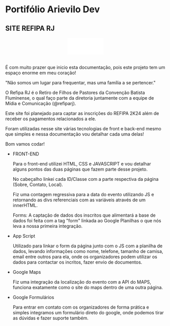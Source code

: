 # Portifólio Arievilo Dev

## SITE REFIPA RJ

<div style="display: flex width: 100%" align="center">
<img align="center" src="./Site REFIPA RJ/imgs/logo refipa.png"></img>
</div><br>

É com muito prazer que inicio esta documentação, pois este projeto tem um espaço enorme em meu coração!

"Não somos um lugar para frequentar, mas uma família a se pertencer."

O Refipa RJ é o Retiro de Filhos de Pastores da Convenção Batista Fluminense, o qual faço parte da diretoria juntamente com a equipe de Mídia e Comunicação (@refiparj).

Este site foi planejado para captar as inscrições do REFIPA 2K24 além de receber os pagamentos relacionados a ele.

Foram utilizadas nesse site várias tecnologias de front e back-end mesmo que simples e nessa documentação vou detalhar cada uma delas!

Bom vamos codar!

- FRONT-END

    Para o front-end utilizei HTML, CSS e JAVASCRIPT e vou detalhar alguns pontos das duas páginas que fazem parte desse projeto.

    No cabeçalho linkei cada ID/Classe com a parte respectiva da página (Sobre, Contato, Local).

    Fiz uma contagem regressiva para a data do evento utilizando JS e retornando as divs referenciais com as variáveis através de um innerHTML.

    Forms: A captação de dados dos inscritos que alimentará a base de dados foi feita com a tag "form" linkada ao Google Planilhas o que nós leva a nossa primeira integração.

- App Script

    Utilizado para linkar o form da página junto com o JS com a planilha de dados, levando informações como nome, telefone, tamanho de camisa, email entre outros para ela, onde os organizadores podem utilizar os dados para contactar os incritos, fazer envio de documentos.

- Google Maps

    Fiz uma integração da localização do evento com a API do MAPS, funciona exatamente como o site do maps dentro de uma outra página.

- Google Formulários

    Para entrar em contato com os organizadores de forma prática e simples integramos um formulário direto do google, onde podemos tirar as dúvidas e fazer suporte também.